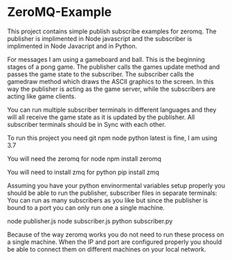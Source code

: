 # ZeroMQ-Example

This project contains simple publish subscribe examples for zeromq. The publisher is implimented in Node javascript and the subscriber is implimented in Node Javacript and in Python.

For messages I am using a gameboard and ball. This is the beginning stages of a pong game. The publisher calls the games update method and passes the game state to the subscriber. The subscriber calls the gamedraw method which draws the ASCII graphics to the screen. In this way the publisher is acting as the game server, while the subscribers are acting like game clients. 

You can run multiple subscriber terminals in different languages and they will all receive the game state as it is updated by the publisher. All subscriber terminals should be in Sync with each other.


To run this project you need
git
npm
node
python latest is fine, I am using 3.7

You will need the zeromq for node
npm install zeromq

You will need to install zmq for python
pip install zmq


Assuming you have your python envinormental variables setup properly
you should be able to run the publisher, subscriber files in separate terminals:
You can run as many subscribers as you like but since the publisher is bound to a port you
can only run one a single machine.


node publisher.js
node subscriber.js
python subscriber.py

Because of the way zeromq works you do not need to run these process on a single machine.
When the IP and port are configured properly you should be able to connect them on different machines on your local network.


#